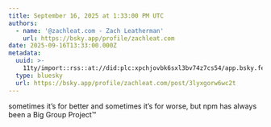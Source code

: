 ```yaml
---
title: September 16, 2025 at 1:33:00 PM UTC
authors:
  - name: '@zachleat.com - Zach Leatherman'
    url: https://bsky.app/profile/zachleat.com
date: 2025-09-16T13:33:00.000Z
metadata:
  uuid: >-
    11ty/import::rss::at://did:plc:xpchjovbk6sxl3bv74z7cs54/app.bsky.feed.post/3lyxgorw6wc2t
  type: bluesky
  url: https://bsky.app/profile/zachleat.com/post/3lyxgorw6wc2t
---
```

sometimes it’s for better and sometimes it’s for worse, but npm has always been a Big Group Project™
